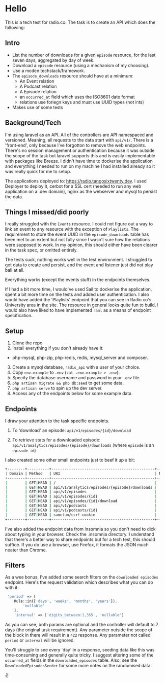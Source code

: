 # Hello

This is a tech test for radio.co. The task is to create an API which does the following:

## Intro

-   List the number of downloads for a given `episode` resource, for the last seven days, aggregated by day of week.
-   Download a `episode` resource (using a mechanism of my choosing).
-   Use a moden techstack/framework.
-   The `episode_downloads` resource should have at a minimum:
    -   An Event relation
    -   A Podcast relation
    -   A Episode relation
    -   an `occurred_at` field which uses the ISO8601 date format
    -   relations use foriegn keys and must use UUID types (not ints)
-   Makes use of some tests

## Background/Tech

I'm using laravel as an API. All of the controllers are API namespaced and versioned. Meaning, all requests to the data start with `api/v1/`.
There is a 'front-end', only because I've forgotton to remove the web endpoints.
There's no session management or authentication because it was outside the scope of the task but laravel supports this and is easily implementable with packages like Breeze.
I didn't have time to dockerise the application and everything I needed to run on my machine I had installed already so it was really quick for me to setup.

The applications deployed to: https://radio.tangosixtwenty.dev. I used Deployer to deploy it, cerbot for a SSL cert (needed to run any web application on a .dev domain), nginx as the webserver and mysql to persist the data.

## Things I missed/did poorly

I really struggled with the `Events` resource. I could not figure out a way to link an event to any resource with the exception of `Playlists`.
The requirement to store the event UUID in the `episode_downloads` table has been met to an extent but not fully since I wasn't sure how the relations were supposed to work. In my opinion, this should either have been clearer in the task spec, or omitted entirely.

The tests suck, nothing works well in the test environment. I struggled to get data to create and persist, and the event and listener just did not play ball at all.

Everything works (except the events stuff) in the endpoints themselves.

If I had a bit more time, I would've used Sail to dockerise the application, spent a bit more time on the tests and added user authentication. I also would have added the 'Playlists' endpoint that you can see in Radio.co's University area in the site. The resource in general looks quite fun to build. I would also have liked to have implemented `raml` as a means of endpoint specification.

## Setup

1. Clone the repo
2. Install everything if you don't already have it:

-   php-mysql, php-zip, php-redis, redis, mysql_server and composer.

3. Create a mysql database, `radio_api` with a user of your choice.
4. Copy `env.example` to `.env` (`cat .env.example > .env`).
5. Specify the database username and password in your `.env` file.
6. `php artisan migrate && php db:seed` to get some data.
7. `php artisan serve` to spin up the dev server.
8. Access any of the endpoints below for some example data.

## Endpoints

I draw your attention to the task specific endpoints.

1. To 'download' an episode:
   `api/v1/episodes/{id}/download`

2. To retrieve stats for a downloaded episode:
   `api/v1/analytics/episodes/{episode}/downloads` (where `episode` is an `episode id`)

I also created some other small endpoints just to beef it up a bit:

```bash
+--------+----------+-----------------------------------------------+------+----------------------------------------------------------------+------------+
| Domain | Method   | URI                                           | Name | Action                                                         | Middleware |
+--------+----------+-----------------------------------------------+------+----------------------------------------------------------------+------------+
|        | GET|HEAD | /                                             |      | Closure                                                        | web        |
|        | GET|HEAD | api/v1/analytics/episodes/{episode}/downloads |      | App\Http\Controllers\API\Analytics\EpisodeController@downloads | api        |
|        | GET|HEAD | api/v1/episodes                               |      | App\Http\Controllers\API\EpisodeController@index               | api        |
|        | GET|HEAD | api/v1/episodes/{id}                          |      | App\Http\Controllers\API\EpisodeController@show                | api        |
|        | GET|HEAD | api/v1/episodes/{id}/download                 |      | App\Http\Controllers\API\EpisodeController@download            | api        |
|        | GET|HEAD | api/v1/podcasts                               |      | App\Http\Controllers\API\PodcastController@index               | api        |
|        | GET|HEAD | api/v1/podcasts/{id}                          |      | App\Http\Controllers\API\PodcastController@show                | api        |
|        | GET|HEAD | sanctum/csrf-cookie                           |      | Laravel\Sanctum\Http\Controllers\CsrfCookieController@show     | web        |
+--------+----------+-----------------------------------------------+------+----------------------------------------------------------------+------------+
```

I've also added the endpoint data from Insomnia so you don't need to dick about typing in your browser. Check the .insomnia directory. I understand that there's a better way to share endpoints but for a tech test, this should suffice. If you do use a browser, use Firefox, it formats the JSON much neater than Chrome.

## Filters

As a wee bonus, I've added some search filters on the `downloaded episodes` endpoint. Here's the request validation which describes what you can do with it:

```php
 'period' => [
    Rule::in(['days', 'weeks', 'months', 'years']),
        'nullable'
    ],
    'interval' => ['digits_between:1,365', 'nullable']
```

As you can see, both params are optional and the controller will default to 7 days (the original task requirement). Any parameter outside the scope of the block in there will result in a `422` response. Any parameter not called `period` or `interval` will be ignored.

You'll struggle to see every 'day' in a response, seeding data like this was time-consuming and generally quite tricky. I suggest altering some of the `occurred_at` fields in the `downloaded_episodes` table. Also, see the `DownloadedEpisodesSeeder` for some more notes on the randomised data.

✌️
